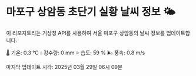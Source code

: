 
# 마포구 상암동 초단기 실황 날씨 정보 🌤️

이 리포지토리는 기상청 API를 사용하여 서울 마포구 상암동의 날씨 정보를 업데이트합니다. 

🌡️ 기온: 0.3 ℃
💧 강수량: 0 mm
💦 습도: 59 %
🌬️ 풍속: 0.8 m/s

마지막 업데이트 시각: 2025년 03월 29일 06시 09분    
